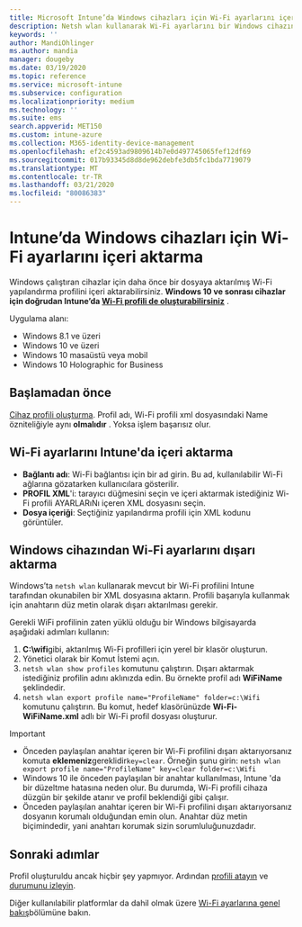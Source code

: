 ```yaml
---
title: Microsoft Intune’da Windows cihazları için Wi-Fi ayarlarını içeri aktarma - Azure | Microsoft Docs
description: Netsh wlan kullanarak Wi-Fi ayarlarını bir Windows cihazından dışarı aktarın. Ardından, Windows 8.1, Windows 10 ve Windows Holographic for Business çalıştıran cihazlara Wi-Fi profili oluşturmak için bu dosyayı Intune’da içeri aktarın.
keywords: ''
author: MandiOhlinger
ms.author: mandia
manager: dougeby
ms.date: 03/19/2020
ms.topic: reference
ms.service: microsoft-intune
ms.subservice: configuration
ms.localizationpriority: medium
ms.technology: ''
ms.suite: ems
search.appverid: MET150
ms.custom: intune-azure
ms.collection: M365-identity-device-management
ms.openlocfilehash: ef2c4593ad9809614b7e0d497745065fef12df69
ms.sourcegitcommit: 017b93345d8d8de962debfe3db5fc1bda7719079
ms.translationtype: MT
ms.contentlocale: tr-TR
ms.lasthandoff: 03/21/2020
ms.locfileid: "80086383"
---
```

# <a name="import-wi-fi-settings-for-windows-devices-in-intune"></a>Intune’da Windows cihazları için Wi-Fi ayarlarını içeri aktarma

Windows çalıştıran cihazlar için daha önce bir dosyaya aktarılmış Wi-Fi yapılandırma profilini içeri aktarabilirsiniz. **Windows 10 ve sonrası cihazlar için doğrudan Intune’da [Wi-Fi profili de oluşturabilirsiniz](wi-fi-settings-windows.md)** .

Uygulama alanı:  
- Windows 8.1 ve üzeri
- Windows 10 ve üzeri
- Windows 10 masaüstü veya mobil
- Windows 10 Holographic for Business

## <a name="before-you-begin"></a>Başlamadan önce

[Cihaz profili oluşturma](wi-fi-settings-configure.md). Profil adı, Wi-Fi profili xml dosyasındaki Name özniteliğiyle aynı **olmalıdır** . Yoksa işlem başarısız olur.

## <a name="import-the-wi-fi-settings-into-intune"></a>Wi-Fi ayarlarını Intune'da içeri aktarma

- **Bağlantı adı**: Wi-Fi bağlantısı için bir ad girin. Bu ad, kullanılabilir Wi-Fi ağlarına gözatarken kullanıcılara gösterilir.
- **PROFIL XML**'i: tarayıcı düğmesini seçin ve içeri aktarmak istediğiniz Wi-Fi profili AYARLARıNı içeren XML dosyasını seçin.
- **Dosya içeriği**: Seçtiğiniz yapılandırma profili için XML kodunu görüntüler.

## <a name="export-wi-fi-settings-from-a-windows-device"></a>Windows cihazından Wi-Fi ayarlarını dışarı aktarma

Windows’ta `netsh wlan` kullanarak mevcut bir Wi-Fi profilini Intune tarafından okunabilen bir XML dosyasına aktarın. Profili başarıyla kullanmak için anahtarın düz metin olarak dışarı aktarılması gerekir.

Gerekli WiFi profilinin zaten yüklü olduğu bir Windows bilgisayarda aşağıdaki adımları kullanın:

1. **C:\wifi**gibi, aktarılmış Wi-Fi profilleri için yerel bir klasör oluşturun.
2. Yönetici olarak bir Komut İstemi açın.
3. `netsh wlan show profiles` komutunu çalıştırın. Dışarı aktarmak istediğiniz profilin adını aklınızda edin. Bu örnekte profil adı **WiFiName** şeklindedir.
4. `netsh wlan export profile name="ProfileName" folder=c:\Wifi` komutunu çalıştırın. Bu komut, hedef klasörünüzde **Wi-Fi-WiFiName.xml** adlı bir Wi-Fi profil dosyası oluşturur.

> [!IMPORTANT]
> - Önceden paylaşılan anahtar içeren bir Wi-Fi profilini dışarı aktarıyorsanız komuta **eklemeniz**gereklidir`key=clear`. Örneğin şunu girin: `netsh wlan export profile name="ProfileName" key=clear folder=c:\Wifi`
> - Windows 10 ile önceden paylaşılan bir anahtar kullanılması, Intune 'da bir düzeltme hatasına neden olur. Bu durumda, Wi-Fi profili cihaza düzgün bir şekilde atanır ve profil beklendiği gibi çalışır.
> - Önceden paylaşılan anahtar içeren bir Wi-Fi profilini dışarı aktarıyorsanız dosyanın korumalı olduğundan emin olun. Anahtar düz metin biçimindedir, yani anahtarı korumak sizin sorumluluğunuzdadır.

## <a name="next-steps"></a>Sonraki adımlar

Profil oluşturuldu ancak hiçbir şey yapmıyor. Ardından [profili atayın](device-profile-assign.md) ve [durumunu izleyin](device-profile-monitor.md).

Diğer kullanılabilir platformlar da dahil olmak üzere [Wi-Fi ayarlarına genel bakış](wi-fi-settings-configure.md)bölümüne bakın.
